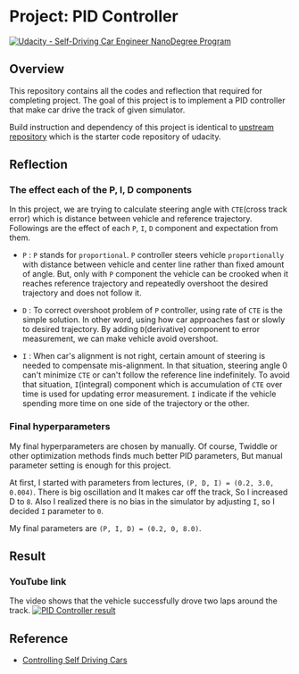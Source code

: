 # **Project: PID Controller**
[![Udacity - Self-Driving Car Engineer NanoDegree Program](https://s3.amazonaws.com/udacity-sdc/github/shield-carnd.svg)](http://www.udacity.com/drive)


## Overview
This repository contains all the codes and reflection that required for completing project. The goal of this project is to implement a PID controller that make car drive the track of given simulator.

Build instruction and dependency of this project is identical to [upstream repository](https://github.com/udacity/CarND-PID-Control-Project) which is the starter code repository of udacity.


## Reflection

### The effect each of the P, I, D components

In this project, we are trying to calculate steering angle with `CTE`(cross track error) which is distance between vehicle and reference trajectory. Followings are the effect of each `P`, `I`, `D` component and expectation from them.

 - `P` : `P` stands for `proportional`. `P` controller steers vehicle `proportionally` with distance between vehicle and center line rather than fixed amount of angle. But, only with `P` component the vehicle can be crooked when it reaches reference trajectory and repeatedly overshoot the desired trajectory and does not follow it.

 - `D` : To correct overshoot problem of `P` controller, using rate of `CTE` is the simple solution. In other word, using how car approaches fast or slowly to desired trajectory. By adding `D`(derivative) component to error measurement, we can make vehicle avoid overshoot.

 - `I` : When car's alignment is not right, certain amount of steering is needed to compensate mis-alignment. In that situation, steering angle 0 can't minimize `CTE` or can't follow the reference line indefinitely. To avoid that situation, `I`(integral) component which is accumulation of `CTE` over time is used for updating error measurement. `I` indicate if the vehicle spending more time on one side of the trajectory or the other.

### Final hyperparameters

My final hyperparameters are chosen by manually. Of course, Twiddle or other optimization methods finds much better PID parameters, But manual parameter setting is enough for this project. 

At first, I started with parameters from lectures, `(P, D, I) = (0.2, 3.0, 0.004)`. There is big oscillation and It makes car off the track, So I increased D to `8`. Also I realized there is no bias in the simulator by adjusting `I`, so I decided `I` parameter to `0`.

My final parameters are `(P, I, D) = (0.2, 0, 8.0)`.

## Result

### YouTube link
The video shows that the vehicle successfully drove two laps around the track.
[![PID Controller result](https://img.youtube.com/vi/ID3rG3FRnVM/0.jpg)](https://www.youtube.com/watch?v=ID3rG3FRnVM)

## Reference
 - [Controlling Self Driving Cars](https://youtu.be/4Y7zG48uHRo)

